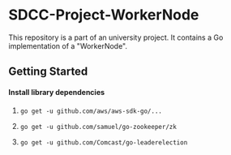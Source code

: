 # SDCC-Project-WorkerNode
This repository is a part of an university project. It contains a Go implementation of a "WorkerNode".

## Getting Started

#### Install library dependencies

1. `go get -u github.com/aws/aws-sdk-go/...`

2. `go get -u github.com/samuel/go-zookeeper/zk`

3. `go get -u github.com/Comcast/go-leaderelection`

